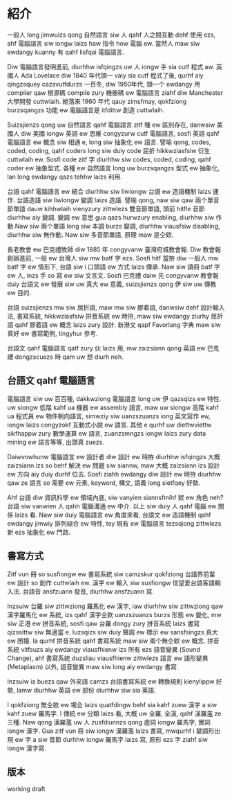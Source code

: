 # 紹介

一般人 long jimwuizs qong 自然語言 siw 人 qahf 人之間互動 dehf 使用 ezs, ahf 電腦語言 siw iongw laizs haw 指令 how 電腦 ew. 當然人 maw siw ewdangy kuanny 有 qahf lisfqai 電腦語言.

Diw 電腦語言發明進前, diurhhw isfqingzs uw 人 iongw 手 sia cutf 程式 aw. 英國人 Ada Lovelace diw 1840 年代頭一 vaiy sia cutf 程式了後, qurhf aiy qingzsquey cazsvutfdurzs 一百冬, diw 1950年代, 頭一个 ewdangy 用 compiler qaw 根源碼 compile zury 機器碼 ew 電腦語言 ziahf diw Manchester 大學開發 cuttwlaih. 紲落來 1960 年代 qauy zimsfmay, qokfziong burzsqangzs 功能 ew 電腦語言是 itfdittw 創造 cuttwlaih.

Suizsjienzs qong uw 自然語言 qahf 電腦語言 zitf 種 ew 區別存在, danwsiw 美國人 diw 美國 iongw 英語 ew 思維 congyzurw cutf 電腦語言, sosfi 英語 qahf 電腦語言 ew 概念 siw 相通 e, long siw 抽象化 ew 語言. 譬喻 qong, codes, coded, coding, qahf coders long siw duiy code 屈折 hikkwziasfsiw 衍生 cuttwlaih ew. Sosfi code zitf 字 diurhhw siw codes, coded, coding, qahf coder ew 抽象型式. 各種 ew 自然語言 long uw burzsqangzs 型式 ew 抽象化, lan long ewdangy qazs tehhw laizs 利用.

台語 qahf 電腦語言 ew 結合 diurhhw siw liwiongw 台語 ew 造語機制 laizs 運作. 台語造語 siw liwiongw 變調 laizs 造語. 譬喻 qong, naw siw qaw 兩个單音節單語 dauw kihhwlaih vienyzury zittwlezs 雙音節單語, 頭前 hitfle 音節 diurhhw aiy 變調. 變調 ew 意思 gua qazs hurwzury enabling, diurhhw siw 作動.Naw siw 兩个單語 long siw 本調 burzs 變調, diurhhw viausfsiw disabling, diurhhw siw 無作動. Naw siw 多音節單語, 原理 maw 是仝欵.

長老教會 ew 巴克禮牧師 diw 1885 年 congyvanw 臺灣府城教會報. Diw 教會報創辦進前, 一般 ew 台灣人 siw mw batf 字 ezs. Sosfi hitf 當拵 diw 一般人 mw batf 字 ew 情形下, 台語 siw i 口頭語 ew 方式 laizs 傳承. Naw siw 讀冊 batf 字 ew 人, inzs 手 so 寫 ew siw 文言文. Sosfi 巴克禮 daiw 先 congyvanw 教會報 duiy 台語文 ew 發展 siw uw 真大 ew 意義, suizsjienzs qong 伊 siw uw 傳教 ew 目的.

台語 suizsjienzs mw siw 屈折語, maw mw siw 膠着語, danwsiw dehf 設計輸入法, 書寫系統, hikkwziasfsiw 拼音系統 ew 時拵, maw siw ewdangy ziurhy 屈折語 qahf 膠着語 ew 概念 laizs zury 設計. 新港文 qapf Favorlang 字典 maw siw 真好 ew 書寫範例, tingyhur 參考.

台語文 qahf 電腦語言 qatf zury 伙 laizs 用, mw zaizsiann qong 英語 ew 巴克禮 dongzscuezs 時 qam uw 想 diurh neh.

## 台語文 qahf 電腦語言

電腦語言 siw uw 百百種, dakkwziong 電腦語言 long uw 伊 qazsqizs ew 特性. uw siongw 低階 kahf ua 機器 ew assembly 語言, maw uw siongw 高階 kahf ua 程式員 ew 物件朝向語言, simwziy siw uanzszuanzs iong 英文寫作 ew, iongw laizs congyzokf 互動式小說 ew 語言. 其他 e qurhf uw diettwviettw sikfhappw zury 數學運算 ew 語言, zuanzsmngzs iongw laizs zury data mining ew 語言等等, 出頭真 zuezs.

Daiwvowhunw 電腦語言 ew 設計者 diw 設計 ew 時拵 diurhhw isfqingzs 大概 zaizsiann izs so behf 解決 ew 問題 siw siannw, maw 大概 zaizsiann izs 設計 ew 方向 aiy duiy durhf 位去. Sosfi ziahh ewdangy diw 設計 ew 時拵 diurhhw qaw ze 語言 so 需要 ew 元素, keyword, 構文, 語義 long sietfqey 好勢.

Ahf 台語 diw 資訊科學 ew 領域內底, siw vanyien siannsfmihf 欵 ew 角色 neh? 台語 siw vanwien 人 qahh 電腦溝通 ew 中介. 以上 siw duiy 人 qahf 電腦 ew 關係 laizs 看. Naw siw duiy 電腦語言 ew 角度來看, 台語文 ew 造語機制 qahf ewdangy jimwiy 排列組合 ew 特性, tey 現有 ew 電腦語言 tezsqiong zittwlezs 新 ezs 抽象化 ew 門路.

## 書寫方式

Zitf vun 冊 so susfiongw ew 書寫系統 siw camzskur qokfziong 台語界前輩 ew 設計 so 創作 cuttwlaih ew. 漢字 ew 輸入 siw susfiongw 信望愛台語客語輸入法. 台語音 ansfzuann 發音, diurhhw ansfzuann 寫.

Inzsuiw 台羅 siw zittwziong 羅馬化 ew 漢字, iaw diurhhw siw zittwziong qaw 漢字羅馬化 ew 系統, izs qahf 漢字仝款 uanzszuanzs burzs 形態 ew 變化, mw siw 正港 ew 拼音系統, sosfi qaw 台羅 dongy zury 拼音系統 laizs 書寫 qizssittw siw 無適當 e. Iuzsqizs siw duiy 聲調 ew 標示 ew sansfsingzs 真大 ew 困擾. Ia qurhf 拼音系統 qahf 書寫系統 maw siw 兩个無仝欵 ew 概念. 拼音系統 vitfsuzs aiy ewdangy viausfhienw izs  所有 ezs 語音變異 (Sound Change), ahf 書寫系統 duzsliau viausfhienw zittwlezs 語言 ew 語形變異 (Metaplasm) 以外, 語音變異 maw siw long aiy ewdangy 書寫.

Inzsuiw ia buezs qaw 外來語 camzs 台語書寫系統 ew 轉換規則 kienylippw 好勢, lamw diurhhw 英語 ew 部份 diurhhw siw sia 英語.

I qokfziong 無仝款 ew 場合 laizs quatfdingw behf sia kahf zuew 漢字 a siw kahf zuew 羅馬字. I 傳統 ew 分類 laizs 看, 大概 uw 全羅, 全漢, qahf 漢羅濫 ze 三種. Naw qong 漢羅濫 uw 人 zusfdiunnzs qong 虛詞 iongw 羅馬字, 實詞 iongw 漢字. Gua zitf vun 冊 siw iongw 漢羅濫 laizs 書寫, mwqurhf i 變調形出現 ew 字 a siw 音節 durhhw iongw 羅馬字 laizs 寫, 原形 ezs 字 ziahf siw iongw 漢字寫.

## 版本

working draft
